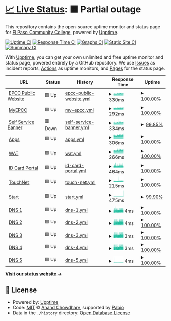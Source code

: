 # [📈 Live Status](https://El-Paso-Community-College.github.io/upptime): <!--live status--> **🟧 Partial outage**

This repository contains the open-source uptime monitor and status page for [El Paso Community College](https://El-Paso-Community-College.github.io/upptime), powered by [Upptime](https://github.com/upptime/upptime).

[![Uptime CI](https://github.com/El-Paso-Community-College/upptime/workflows/Uptime%20CI/badge.svg)](https://github.com/El-Paso-Community-College/upptime/actions?query=workflow%3A%22Uptime+CI%22)
[![Response Time CI](https://github.com/El-Paso-Community-College/upptime/workflows/Response%20Time%20CI/badge.svg)](https://github.com/El-Paso-Community-College/upptime/actions?query=workflow%3A%22Response+Time+CI%22)
[![Graphs CI](https://github.com/El-Paso-Community-College/upptime/workflows/Graphs%20CI/badge.svg)](https://github.com/El-Paso-Community-College/upptime/actions?query=workflow%3A%22Graphs+CI%22)
[![Static Site CI](https://github.com/El-Paso-Community-College/upptime/workflows/Static%20Site%20CI/badge.svg)](https://github.com/El-Paso-Community-College/upptime/actions?query=workflow%3A%22Static+Site+CI%22)
[![Summary CI](https://github.com/El-Paso-Community-College/upptime/workflows/Summary%20CI/badge.svg)](https://github.com/El-Paso-Community-College/upptime/actions?query=workflow%3A%22Summary+CI%22)

With [Upptime](https://upptime.js.org), you can get your own unlimited and free uptime monitor and status page, powered entirely by a GitHub repository. We use [Issues](https://github.com/El-Paso-Community-College/upptime/issues) as incident reports, [Actions](https://github.com/El-Paso-Community-College/upptime/actions) as uptime monitors, and [Pages](https://El-Paso-Community-College.github.io/upptime) for the status page.

<!--start: status pages-->
<!-- This summary is generated by Upptime (https://github.com/upptime/upptime) -->
<!-- Do not edit this manually, your changes will be overwritten -->
<!-- prettier-ignore -->
| URL | Status | History | Response Time | Uptime |
| --- | ------ | ------- | ------------- | ------ |
| <img alt="" src="https://icons.duckduckgo.com/ip3/www.epcc.edu.ico" height="13"> [EPCC Public Website](https://www.epcc.edu/pages/proxy.aspx) | 🟩 Up | [epcc-public-website.yml](https://github.com/El-Paso-Community-College/upptime/commits/HEAD/history/epcc-public-website.yml) | <details><summary><img alt="Response time graph" src="./graphs/epcc-public-website/response-time-week.png" height="20"> 330ms</summary><br><a href="https://El-Paso-Community-College.github.io/upptime/history/epcc-public-website"><img alt="Response time 330" src="https://img.shields.io/endpoint?url=https%3A%2F%2Fraw.githubusercontent.com%2FEl-Paso-Community-College%2Fupptime%2FHEAD%2Fapi%2Fepcc-public-website%2Fresponse-time.json"></a><br><a href="https://El-Paso-Community-College.github.io/upptime/history/epcc-public-website"><img alt="24-hour response time 334" src="https://img.shields.io/endpoint?url=https%3A%2F%2Fraw.githubusercontent.com%2FEl-Paso-Community-College%2Fupptime%2FHEAD%2Fapi%2Fepcc-public-website%2Fresponse-time-day.json"></a><br><a href="https://El-Paso-Community-College.github.io/upptime/history/epcc-public-website"><img alt="7-day response time 330" src="https://img.shields.io/endpoint?url=https%3A%2F%2Fraw.githubusercontent.com%2FEl-Paso-Community-College%2Fupptime%2FHEAD%2Fapi%2Fepcc-public-website%2Fresponse-time-week.json"></a><br><a href="https://El-Paso-Community-College.github.io/upptime/history/epcc-public-website"><img alt="30-day response time 330" src="https://img.shields.io/endpoint?url=https%3A%2F%2Fraw.githubusercontent.com%2FEl-Paso-Community-College%2Fupptime%2FHEAD%2Fapi%2Fepcc-public-website%2Fresponse-time-month.json"></a><br><a href="https://El-Paso-Community-College.github.io/upptime/history/epcc-public-website"><img alt="1-year response time 330" src="https://img.shields.io/endpoint?url=https%3A%2F%2Fraw.githubusercontent.com%2FEl-Paso-Community-College%2Fupptime%2FHEAD%2Fapi%2Fepcc-public-website%2Fresponse-time-year.json"></a></details> | <details><summary><a href="https://El-Paso-Community-College.github.io/upptime/history/epcc-public-website">100.00%</a></summary><a href="https://El-Paso-Community-College.github.io/upptime/history/epcc-public-website"><img alt="All-time uptime 99.99%" src="https://img.shields.io/endpoint?url=https%3A%2F%2Fraw.githubusercontent.com%2FEl-Paso-Community-College%2Fupptime%2FHEAD%2Fapi%2Fepcc-public-website%2Fuptime.json"></a><br><a href="https://El-Paso-Community-College.github.io/upptime/history/epcc-public-website"><img alt="24-hour uptime 100.00%" src="https://img.shields.io/endpoint?url=https%3A%2F%2Fraw.githubusercontent.com%2FEl-Paso-Community-College%2Fupptime%2FHEAD%2Fapi%2Fepcc-public-website%2Fuptime-day.json"></a><br><a href="https://El-Paso-Community-College.github.io/upptime/history/epcc-public-website"><img alt="7-day uptime 100.00%" src="https://img.shields.io/endpoint?url=https%3A%2F%2Fraw.githubusercontent.com%2FEl-Paso-Community-College%2Fupptime%2FHEAD%2Fapi%2Fepcc-public-website%2Fuptime-week.json"></a><br><a href="https://El-Paso-Community-College.github.io/upptime/history/epcc-public-website"><img alt="30-day uptime 99.99%" src="https://img.shields.io/endpoint?url=https%3A%2F%2Fraw.githubusercontent.com%2FEl-Paso-Community-College%2Fupptime%2FHEAD%2Fapi%2Fepcc-public-website%2Fuptime-month.json"></a><br><a href="https://El-Paso-Community-College.github.io/upptime/history/epcc-public-website"><img alt="1-year uptime 99.99%" src="https://img.shields.io/endpoint?url=https%3A%2F%2Fraw.githubusercontent.com%2FEl-Paso-Community-College%2Fupptime%2FHEAD%2Fapi%2Fepcc-public-website%2Fuptime-year.json"></a></details>
| <img alt="" src="https://icons.duckduckgo.com/ip3/my.epcc.edu.ico" height="13"> [MyEPCC](https://my.epcc.edu) | 🟩 Up | [my-epcc.yml](https://github.com/El-Paso-Community-College/upptime/commits/HEAD/history/my-epcc.yml) | <details><summary><img alt="Response time graph" src="./graphs/my-epcc/response-time-week.png" height="20"> 292ms</summary><br><a href="https://El-Paso-Community-College.github.io/upptime/history/my-epcc"><img alt="Response time 296" src="https://img.shields.io/endpoint?url=https%3A%2F%2Fraw.githubusercontent.com%2FEl-Paso-Community-College%2Fupptime%2FHEAD%2Fapi%2Fmy-epcc%2Fresponse-time.json"></a><br><a href="https://El-Paso-Community-College.github.io/upptime/history/my-epcc"><img alt="24-hour response time 306" src="https://img.shields.io/endpoint?url=https%3A%2F%2Fraw.githubusercontent.com%2FEl-Paso-Community-College%2Fupptime%2FHEAD%2Fapi%2Fmy-epcc%2Fresponse-time-day.json"></a><br><a href="https://El-Paso-Community-College.github.io/upptime/history/my-epcc"><img alt="7-day response time 292" src="https://img.shields.io/endpoint?url=https%3A%2F%2Fraw.githubusercontent.com%2FEl-Paso-Community-College%2Fupptime%2FHEAD%2Fapi%2Fmy-epcc%2Fresponse-time-week.json"></a><br><a href="https://El-Paso-Community-College.github.io/upptime/history/my-epcc"><img alt="30-day response time 296" src="https://img.shields.io/endpoint?url=https%3A%2F%2Fraw.githubusercontent.com%2FEl-Paso-Community-College%2Fupptime%2FHEAD%2Fapi%2Fmy-epcc%2Fresponse-time-month.json"></a><br><a href="https://El-Paso-Community-College.github.io/upptime/history/my-epcc"><img alt="1-year response time 296" src="https://img.shields.io/endpoint?url=https%3A%2F%2Fraw.githubusercontent.com%2FEl-Paso-Community-College%2Fupptime%2FHEAD%2Fapi%2Fmy-epcc%2Fresponse-time-year.json"></a></details> | <details><summary><a href="https://El-Paso-Community-College.github.io/upptime/history/my-epcc">100.00%</a></summary><a href="https://El-Paso-Community-College.github.io/upptime/history/my-epcc"><img alt="All-time uptime 100.00%" src="https://img.shields.io/endpoint?url=https%3A%2F%2Fraw.githubusercontent.com%2FEl-Paso-Community-College%2Fupptime%2FHEAD%2Fapi%2Fmy-epcc%2Fuptime.json"></a><br><a href="https://El-Paso-Community-College.github.io/upptime/history/my-epcc"><img alt="24-hour uptime 100.00%" src="https://img.shields.io/endpoint?url=https%3A%2F%2Fraw.githubusercontent.com%2FEl-Paso-Community-College%2Fupptime%2FHEAD%2Fapi%2Fmy-epcc%2Fuptime-day.json"></a><br><a href="https://El-Paso-Community-College.github.io/upptime/history/my-epcc"><img alt="7-day uptime 100.00%" src="https://img.shields.io/endpoint?url=https%3A%2F%2Fraw.githubusercontent.com%2FEl-Paso-Community-College%2Fupptime%2FHEAD%2Fapi%2Fmy-epcc%2Fuptime-week.json"></a><br><a href="https://El-Paso-Community-College.github.io/upptime/history/my-epcc"><img alt="30-day uptime 100.00%" src="https://img.shields.io/endpoint?url=https%3A%2F%2Fraw.githubusercontent.com%2FEl-Paso-Community-College%2Fupptime%2FHEAD%2Fapi%2Fmy-epcc%2Fuptime-month.json"></a><br><a href="https://El-Paso-Community-College.github.io/upptime/history/my-epcc"><img alt="1-year uptime 100.00%" src="https://img.shields.io/endpoint?url=https%3A%2F%2Fraw.githubusercontent.com%2FEl-Paso-Community-College%2Fupptime%2FHEAD%2Fapi%2Fmy-epcc%2Fuptime-year.json"></a></details>
| <img alt="" src="https://icons.duckduckgo.com/ip3/ssb3.epcc.edu.ico" height="13"> [Self Service Banner](https://ssb3.epcc.edu:8444/StudentRegistrationSsb) | 🟥 Down | [self-service-banner.yml](https://github.com/El-Paso-Community-College/upptime/commits/HEAD/history/self-service-banner.yml) | <details><summary><img alt="Response time graph" src="./graphs/self-service-banner/response-time-week.png" height="20"> 334ms</summary><br><a href="https://El-Paso-Community-College.github.io/upptime/history/self-service-banner"><img alt="Response time 340" src="https://img.shields.io/endpoint?url=https%3A%2F%2Fraw.githubusercontent.com%2FEl-Paso-Community-College%2Fupptime%2FHEAD%2Fapi%2Fself-service-banner%2Fresponse-time.json"></a><br><a href="https://El-Paso-Community-College.github.io/upptime/history/self-service-banner"><img alt="24-hour response time 342" src="https://img.shields.io/endpoint?url=https%3A%2F%2Fraw.githubusercontent.com%2FEl-Paso-Community-College%2Fupptime%2FHEAD%2Fapi%2Fself-service-banner%2Fresponse-time-day.json"></a><br><a href="https://El-Paso-Community-College.github.io/upptime/history/self-service-banner"><img alt="7-day response time 334" src="https://img.shields.io/endpoint?url=https%3A%2F%2Fraw.githubusercontent.com%2FEl-Paso-Community-College%2Fupptime%2FHEAD%2Fapi%2Fself-service-banner%2Fresponse-time-week.json"></a><br><a href="https://El-Paso-Community-College.github.io/upptime/history/self-service-banner"><img alt="30-day response time 340" src="https://img.shields.io/endpoint?url=https%3A%2F%2Fraw.githubusercontent.com%2FEl-Paso-Community-College%2Fupptime%2FHEAD%2Fapi%2Fself-service-banner%2Fresponse-time-month.json"></a><br><a href="https://El-Paso-Community-College.github.io/upptime/history/self-service-banner"><img alt="1-year response time 340" src="https://img.shields.io/endpoint?url=https%3A%2F%2Fraw.githubusercontent.com%2FEl-Paso-Community-College%2Fupptime%2FHEAD%2Fapi%2Fself-service-banner%2Fresponse-time-year.json"></a></details> | <details><summary><a href="https://El-Paso-Community-College.github.io/upptime/history/self-service-banner">99.85%</a></summary><a href="https://El-Paso-Community-College.github.io/upptime/history/self-service-banner"><img alt="All-time uptime 99.85%" src="https://img.shields.io/endpoint?url=https%3A%2F%2Fraw.githubusercontent.com%2FEl-Paso-Community-College%2Fupptime%2FHEAD%2Fapi%2Fself-service-banner%2Fuptime.json"></a><br><a href="https://El-Paso-Community-College.github.io/upptime/history/self-service-banner"><img alt="24-hour uptime 99.97%" src="https://img.shields.io/endpoint?url=https%3A%2F%2Fraw.githubusercontent.com%2FEl-Paso-Community-College%2Fupptime%2FHEAD%2Fapi%2Fself-service-banner%2Fuptime-day.json"></a><br><a href="https://El-Paso-Community-College.github.io/upptime/history/self-service-banner"><img alt="7-day uptime 99.85%" src="https://img.shields.io/endpoint?url=https%3A%2F%2Fraw.githubusercontent.com%2FEl-Paso-Community-College%2Fupptime%2FHEAD%2Fapi%2Fself-service-banner%2Fuptime-week.json"></a><br><a href="https://El-Paso-Community-College.github.io/upptime/history/self-service-banner"><img alt="30-day uptime 99.85%" src="https://img.shields.io/endpoint?url=https%3A%2F%2Fraw.githubusercontent.com%2FEl-Paso-Community-College%2Fupptime%2FHEAD%2Fapi%2Fself-service-banner%2Fuptime-month.json"></a><br><a href="https://El-Paso-Community-College.github.io/upptime/history/self-service-banner"><img alt="1-year uptime 99.85%" src="https://img.shields.io/endpoint?url=https%3A%2F%2Fraw.githubusercontent.com%2FEl-Paso-Community-College%2Fupptime%2FHEAD%2Fapi%2Fself-service-banner%2Fuptime-year.json"></a></details>
| <img alt="" src="https://icons.duckduckgo.com/ip3/apps.epcc.edu.ico" height="13"> [Apps](https://apps.epcc.edu) | 🟩 Up | [apps.yml](https://github.com/El-Paso-Community-College/upptime/commits/HEAD/history/apps.yml) | <details><summary><img alt="Response time graph" src="./graphs/apps/response-time-week.png" height="20"> 306ms</summary><br><a href="https://El-Paso-Community-College.github.io/upptime/history/apps"><img alt="Response time 307" src="https://img.shields.io/endpoint?url=https%3A%2F%2Fraw.githubusercontent.com%2FEl-Paso-Community-College%2Fupptime%2FHEAD%2Fapi%2Fapps%2Fresponse-time.json"></a><br><a href="https://El-Paso-Community-College.github.io/upptime/history/apps"><img alt="24-hour response time 318" src="https://img.shields.io/endpoint?url=https%3A%2F%2Fraw.githubusercontent.com%2FEl-Paso-Community-College%2Fupptime%2FHEAD%2Fapi%2Fapps%2Fresponse-time-day.json"></a><br><a href="https://El-Paso-Community-College.github.io/upptime/history/apps"><img alt="7-day response time 306" src="https://img.shields.io/endpoint?url=https%3A%2F%2Fraw.githubusercontent.com%2FEl-Paso-Community-College%2Fupptime%2FHEAD%2Fapi%2Fapps%2Fresponse-time-week.json"></a><br><a href="https://El-Paso-Community-College.github.io/upptime/history/apps"><img alt="30-day response time 307" src="https://img.shields.io/endpoint?url=https%3A%2F%2Fraw.githubusercontent.com%2FEl-Paso-Community-College%2Fupptime%2FHEAD%2Fapi%2Fapps%2Fresponse-time-month.json"></a><br><a href="https://El-Paso-Community-College.github.io/upptime/history/apps"><img alt="1-year response time 307" src="https://img.shields.io/endpoint?url=https%3A%2F%2Fraw.githubusercontent.com%2FEl-Paso-Community-College%2Fupptime%2FHEAD%2Fapi%2Fapps%2Fresponse-time-year.json"></a></details> | <details><summary><a href="https://El-Paso-Community-College.github.io/upptime/history/apps">100.00%</a></summary><a href="https://El-Paso-Community-College.github.io/upptime/history/apps"><img alt="All-time uptime 100.00%" src="https://img.shields.io/endpoint?url=https%3A%2F%2Fraw.githubusercontent.com%2FEl-Paso-Community-College%2Fupptime%2FHEAD%2Fapi%2Fapps%2Fuptime.json"></a><br><a href="https://El-Paso-Community-College.github.io/upptime/history/apps"><img alt="24-hour uptime 100.00%" src="https://img.shields.io/endpoint?url=https%3A%2F%2Fraw.githubusercontent.com%2FEl-Paso-Community-College%2Fupptime%2FHEAD%2Fapi%2Fapps%2Fuptime-day.json"></a><br><a href="https://El-Paso-Community-College.github.io/upptime/history/apps"><img alt="7-day uptime 100.00%" src="https://img.shields.io/endpoint?url=https%3A%2F%2Fraw.githubusercontent.com%2FEl-Paso-Community-College%2Fupptime%2FHEAD%2Fapi%2Fapps%2Fuptime-week.json"></a><br><a href="https://El-Paso-Community-College.github.io/upptime/history/apps"><img alt="30-day uptime 100.00%" src="https://img.shields.io/endpoint?url=https%3A%2F%2Fraw.githubusercontent.com%2FEl-Paso-Community-College%2Fupptime%2FHEAD%2Fapi%2Fapps%2Fuptime-month.json"></a><br><a href="https://El-Paso-Community-College.github.io/upptime/history/apps"><img alt="1-year uptime 100.00%" src="https://img.shields.io/endpoint?url=https%3A%2F%2Fraw.githubusercontent.com%2FEl-Paso-Community-College%2Fupptime%2FHEAD%2Fapi%2Fapps%2Fuptime-year.json"></a></details>
| <img alt="" src="https://icons.duckduckgo.com/ip3/wat.epcc.edu.ico" height="13"> [WAT](https://wat.epcc.edu) | 🟩 Up | [wat.yml](https://github.com/El-Paso-Community-College/upptime/commits/HEAD/history/wat.yml) | <details><summary><img alt="Response time graph" src="./graphs/wat/response-time-week.png" height="20"> 266ms</summary><br><a href="https://El-Paso-Community-College.github.io/upptime/history/wat"><img alt="Response time 268" src="https://img.shields.io/endpoint?url=https%3A%2F%2Fraw.githubusercontent.com%2FEl-Paso-Community-College%2Fupptime%2FHEAD%2Fapi%2Fwat%2Fresponse-time.json"></a><br><a href="https://El-Paso-Community-College.github.io/upptime/history/wat"><img alt="24-hour response time 273" src="https://img.shields.io/endpoint?url=https%3A%2F%2Fraw.githubusercontent.com%2FEl-Paso-Community-College%2Fupptime%2FHEAD%2Fapi%2Fwat%2Fresponse-time-day.json"></a><br><a href="https://El-Paso-Community-College.github.io/upptime/history/wat"><img alt="7-day response time 266" src="https://img.shields.io/endpoint?url=https%3A%2F%2Fraw.githubusercontent.com%2FEl-Paso-Community-College%2Fupptime%2FHEAD%2Fapi%2Fwat%2Fresponse-time-week.json"></a><br><a href="https://El-Paso-Community-College.github.io/upptime/history/wat"><img alt="30-day response time 268" src="https://img.shields.io/endpoint?url=https%3A%2F%2Fraw.githubusercontent.com%2FEl-Paso-Community-College%2Fupptime%2FHEAD%2Fapi%2Fwat%2Fresponse-time-month.json"></a><br><a href="https://El-Paso-Community-College.github.io/upptime/history/wat"><img alt="1-year response time 268" src="https://img.shields.io/endpoint?url=https%3A%2F%2Fraw.githubusercontent.com%2FEl-Paso-Community-College%2Fupptime%2FHEAD%2Fapi%2Fwat%2Fresponse-time-year.json"></a></details> | <details><summary><a href="https://El-Paso-Community-College.github.io/upptime/history/wat">100.00%</a></summary><a href="https://El-Paso-Community-College.github.io/upptime/history/wat"><img alt="All-time uptime 99.87%" src="https://img.shields.io/endpoint?url=https%3A%2F%2Fraw.githubusercontent.com%2FEl-Paso-Community-College%2Fupptime%2FHEAD%2Fapi%2Fwat%2Fuptime.json"></a><br><a href="https://El-Paso-Community-College.github.io/upptime/history/wat"><img alt="24-hour uptime 100.00%" src="https://img.shields.io/endpoint?url=https%3A%2F%2Fraw.githubusercontent.com%2FEl-Paso-Community-College%2Fupptime%2FHEAD%2Fapi%2Fwat%2Fuptime-day.json"></a><br><a href="https://El-Paso-Community-College.github.io/upptime/history/wat"><img alt="7-day uptime 100.00%" src="https://img.shields.io/endpoint?url=https%3A%2F%2Fraw.githubusercontent.com%2FEl-Paso-Community-College%2Fupptime%2FHEAD%2Fapi%2Fwat%2Fuptime-week.json"></a><br><a href="https://El-Paso-Community-College.github.io/upptime/history/wat"><img alt="30-day uptime 99.87%" src="https://img.shields.io/endpoint?url=https%3A%2F%2Fraw.githubusercontent.com%2FEl-Paso-Community-College%2Fupptime%2FHEAD%2Fapi%2Fwat%2Fuptime-month.json"></a><br><a href="https://El-Paso-Community-College.github.io/upptime/history/wat"><img alt="1-year uptime 99.87%" src="https://img.shields.io/endpoint?url=https%3A%2F%2Fraw.githubusercontent.com%2FEl-Paso-Community-College%2Fupptime%2FHEAD%2Fapi%2Fwat%2Fuptime-year.json"></a></details>
| <img alt="" src="https://icons.duckduckgo.com/ip3/idcard.epcc.edu.ico" height="13"> [ID Card Portal](https://idcard.epcc.edu) | 🟩 Up | [id-card-portal.yml](https://github.com/El-Paso-Community-College/upptime/commits/HEAD/history/id-card-portal.yml) | <details><summary><img alt="Response time graph" src="./graphs/id-card-portal/response-time-week.png" height="20"> 464ms</summary><br><a href="https://El-Paso-Community-College.github.io/upptime/history/id-card-portal"><img alt="Response time 479" src="https://img.shields.io/endpoint?url=https%3A%2F%2Fraw.githubusercontent.com%2FEl-Paso-Community-College%2Fupptime%2FHEAD%2Fapi%2Fid-card-portal%2Fresponse-time.json"></a><br><a href="https://El-Paso-Community-College.github.io/upptime/history/id-card-portal"><img alt="24-hour response time 460" src="https://img.shields.io/endpoint?url=https%3A%2F%2Fraw.githubusercontent.com%2FEl-Paso-Community-College%2Fupptime%2FHEAD%2Fapi%2Fid-card-portal%2Fresponse-time-day.json"></a><br><a href="https://El-Paso-Community-College.github.io/upptime/history/id-card-portal"><img alt="7-day response time 464" src="https://img.shields.io/endpoint?url=https%3A%2F%2Fraw.githubusercontent.com%2FEl-Paso-Community-College%2Fupptime%2FHEAD%2Fapi%2Fid-card-portal%2Fresponse-time-week.json"></a><br><a href="https://El-Paso-Community-College.github.io/upptime/history/id-card-portal"><img alt="30-day response time 479" src="https://img.shields.io/endpoint?url=https%3A%2F%2Fraw.githubusercontent.com%2FEl-Paso-Community-College%2Fupptime%2FHEAD%2Fapi%2Fid-card-portal%2Fresponse-time-month.json"></a><br><a href="https://El-Paso-Community-College.github.io/upptime/history/id-card-portal"><img alt="1-year response time 479" src="https://img.shields.io/endpoint?url=https%3A%2F%2Fraw.githubusercontent.com%2FEl-Paso-Community-College%2Fupptime%2FHEAD%2Fapi%2Fid-card-portal%2Fresponse-time-year.json"></a></details> | <details><summary><a href="https://El-Paso-Community-College.github.io/upptime/history/id-card-portal">100.00%</a></summary><a href="https://El-Paso-Community-College.github.io/upptime/history/id-card-portal"><img alt="All-time uptime 99.94%" src="https://img.shields.io/endpoint?url=https%3A%2F%2Fraw.githubusercontent.com%2FEl-Paso-Community-College%2Fupptime%2FHEAD%2Fapi%2Fid-card-portal%2Fuptime.json"></a><br><a href="https://El-Paso-Community-College.github.io/upptime/history/id-card-portal"><img alt="24-hour uptime 100.00%" src="https://img.shields.io/endpoint?url=https%3A%2F%2Fraw.githubusercontent.com%2FEl-Paso-Community-College%2Fupptime%2FHEAD%2Fapi%2Fid-card-portal%2Fuptime-day.json"></a><br><a href="https://El-Paso-Community-College.github.io/upptime/history/id-card-portal"><img alt="7-day uptime 100.00%" src="https://img.shields.io/endpoint?url=https%3A%2F%2Fraw.githubusercontent.com%2FEl-Paso-Community-College%2Fupptime%2FHEAD%2Fapi%2Fid-card-portal%2Fuptime-week.json"></a><br><a href="https://El-Paso-Community-College.github.io/upptime/history/id-card-portal"><img alt="30-day uptime 99.94%" src="https://img.shields.io/endpoint?url=https%3A%2F%2Fraw.githubusercontent.com%2FEl-Paso-Community-College%2Fupptime%2FHEAD%2Fapi%2Fid-card-portal%2Fuptime-month.json"></a><br><a href="https://El-Paso-Community-College.github.io/upptime/history/id-card-portal"><img alt="1-year uptime 99.94%" src="https://img.shields.io/endpoint?url=https%3A%2F%2Fraw.githubusercontent.com%2FEl-Paso-Community-College%2Fupptime%2FHEAD%2Fapi%2Fid-card-portal%2Fuptime-year.json"></a></details>
| <img alt="" src="https://icons.duckduckgo.com/ip3/secure.touchnet.com.ico" height="13"> [TouchNet](https://secure.touchnet.com/C20715_tsa/web) | 🟩 Up | [touch-net.yml](https://github.com/El-Paso-Community-College/upptime/commits/HEAD/history/touch-net.yml) | <details><summary><img alt="Response time graph" src="./graphs/touch-net/response-time-week.png" height="20"> 215ms</summary><br><a href="https://El-Paso-Community-College.github.io/upptime/history/touch-net"><img alt="Response time 224" src="https://img.shields.io/endpoint?url=https%3A%2F%2Fraw.githubusercontent.com%2FEl-Paso-Community-College%2Fupptime%2FHEAD%2Fapi%2Ftouch-net%2Fresponse-time.json"></a><br><a href="https://El-Paso-Community-College.github.io/upptime/history/touch-net"><img alt="24-hour response time 233" src="https://img.shields.io/endpoint?url=https%3A%2F%2Fraw.githubusercontent.com%2FEl-Paso-Community-College%2Fupptime%2FHEAD%2Fapi%2Ftouch-net%2Fresponse-time-day.json"></a><br><a href="https://El-Paso-Community-College.github.io/upptime/history/touch-net"><img alt="7-day response time 215" src="https://img.shields.io/endpoint?url=https%3A%2F%2Fraw.githubusercontent.com%2FEl-Paso-Community-College%2Fupptime%2FHEAD%2Fapi%2Ftouch-net%2Fresponse-time-week.json"></a><br><a href="https://El-Paso-Community-College.github.io/upptime/history/touch-net"><img alt="30-day response time 224" src="https://img.shields.io/endpoint?url=https%3A%2F%2Fraw.githubusercontent.com%2FEl-Paso-Community-College%2Fupptime%2FHEAD%2Fapi%2Ftouch-net%2Fresponse-time-month.json"></a><br><a href="https://El-Paso-Community-College.github.io/upptime/history/touch-net"><img alt="1-year response time 224" src="https://img.shields.io/endpoint?url=https%3A%2F%2Fraw.githubusercontent.com%2FEl-Paso-Community-College%2Fupptime%2FHEAD%2Fapi%2Ftouch-net%2Fresponse-time-year.json"></a></details> | <details><summary><a href="https://El-Paso-Community-College.github.io/upptime/history/touch-net">100.00%</a></summary><a href="https://El-Paso-Community-College.github.io/upptime/history/touch-net"><img alt="All-time uptime 99.96%" src="https://img.shields.io/endpoint?url=https%3A%2F%2Fraw.githubusercontent.com%2FEl-Paso-Community-College%2Fupptime%2FHEAD%2Fapi%2Ftouch-net%2Fuptime.json"></a><br><a href="https://El-Paso-Community-College.github.io/upptime/history/touch-net"><img alt="24-hour uptime 100.00%" src="https://img.shields.io/endpoint?url=https%3A%2F%2Fraw.githubusercontent.com%2FEl-Paso-Community-College%2Fupptime%2FHEAD%2Fapi%2Ftouch-net%2Fuptime-day.json"></a><br><a href="https://El-Paso-Community-College.github.io/upptime/history/touch-net"><img alt="7-day uptime 100.00%" src="https://img.shields.io/endpoint?url=https%3A%2F%2Fraw.githubusercontent.com%2FEl-Paso-Community-College%2Fupptime%2FHEAD%2Fapi%2Ftouch-net%2Fuptime-week.json"></a><br><a href="https://El-Paso-Community-College.github.io/upptime/history/touch-net"><img alt="30-day uptime 99.96%" src="https://img.shields.io/endpoint?url=https%3A%2F%2Fraw.githubusercontent.com%2FEl-Paso-Community-College%2Fupptime%2FHEAD%2Fapi%2Ftouch-net%2Fuptime-month.json"></a><br><a href="https://El-Paso-Community-College.github.io/upptime/history/touch-net"><img alt="1-year uptime 99.96%" src="https://img.shields.io/endpoint?url=https%3A%2F%2Fraw.githubusercontent.com%2FEl-Paso-Community-College%2Fupptime%2FHEAD%2Fapi%2Ftouch-net%2Fuptime-year.json"></a></details>
| <img alt="" src="https://icons.duckduckgo.com/ip3/start.epcc.edu.ico" height="13"> [Start](https://start.epcc.edu/paciweb) | 🟩 Up | [start.yml](https://github.com/El-Paso-Community-College/upptime/commits/HEAD/history/start.yml) | <details><summary><img alt="Response time graph" src="./graphs/start/response-time-week.png" height="20"> 475ms</summary><br><a href="https://El-Paso-Community-College.github.io/upptime/history/start"><img alt="Response time 429" src="https://img.shields.io/endpoint?url=https%3A%2F%2Fraw.githubusercontent.com%2FEl-Paso-Community-College%2Fupptime%2FHEAD%2Fapi%2Fstart%2Fresponse-time.json"></a><br><a href="https://El-Paso-Community-College.github.io/upptime/history/start"><img alt="24-hour response time 827" src="https://img.shields.io/endpoint?url=https%3A%2F%2Fraw.githubusercontent.com%2FEl-Paso-Community-College%2Fupptime%2FHEAD%2Fapi%2Fstart%2Fresponse-time-day.json"></a><br><a href="https://El-Paso-Community-College.github.io/upptime/history/start"><img alt="7-day response time 475" src="https://img.shields.io/endpoint?url=https%3A%2F%2Fraw.githubusercontent.com%2FEl-Paso-Community-College%2Fupptime%2FHEAD%2Fapi%2Fstart%2Fresponse-time-week.json"></a><br><a href="https://El-Paso-Community-College.github.io/upptime/history/start"><img alt="30-day response time 429" src="https://img.shields.io/endpoint?url=https%3A%2F%2Fraw.githubusercontent.com%2FEl-Paso-Community-College%2Fupptime%2FHEAD%2Fapi%2Fstart%2Fresponse-time-month.json"></a><br><a href="https://El-Paso-Community-College.github.io/upptime/history/start"><img alt="1-year response time 429" src="https://img.shields.io/endpoint?url=https%3A%2F%2Fraw.githubusercontent.com%2FEl-Paso-Community-College%2Fupptime%2FHEAD%2Fapi%2Fstart%2Fresponse-time-year.json"></a></details> | <details><summary><a href="https://El-Paso-Community-College.github.io/upptime/history/start">99.90%</a></summary><a href="https://El-Paso-Community-College.github.io/upptime/history/start"><img alt="All-time uptime 99.98%" src="https://img.shields.io/endpoint?url=https%3A%2F%2Fraw.githubusercontent.com%2FEl-Paso-Community-College%2Fupptime%2FHEAD%2Fapi%2Fstart%2Fuptime.json"></a><br><a href="https://El-Paso-Community-College.github.io/upptime/history/start"><img alt="24-hour uptime 99.32%" src="https://img.shields.io/endpoint?url=https%3A%2F%2Fraw.githubusercontent.com%2FEl-Paso-Community-College%2Fupptime%2FHEAD%2Fapi%2Fstart%2Fuptime-day.json"></a><br><a href="https://El-Paso-Community-College.github.io/upptime/history/start"><img alt="7-day uptime 99.90%" src="https://img.shields.io/endpoint?url=https%3A%2F%2Fraw.githubusercontent.com%2FEl-Paso-Community-College%2Fupptime%2FHEAD%2Fapi%2Fstart%2Fuptime-week.json"></a><br><a href="https://El-Paso-Community-College.github.io/upptime/history/start"><img alt="30-day uptime 99.98%" src="https://img.shields.io/endpoint?url=https%3A%2F%2Fraw.githubusercontent.com%2FEl-Paso-Community-College%2Fupptime%2FHEAD%2Fapi%2Fstart%2Fuptime-month.json"></a><br><a href="https://El-Paso-Community-College.github.io/upptime/history/start"><img alt="1-year uptime 99.98%" src="https://img.shields.io/endpoint?url=https%3A%2F%2Fraw.githubusercontent.com%2FEl-Paso-Community-College%2Fupptime%2FHEAD%2Fapi%2Fstart%2Fuptime-year.json"></a></details>
| <img alt="" src="https://icons.duckduckgo.com/ip3/null.ico" height="13"> [DNS 1](NS00.TRANSTELCO.NET) | 🟩 Up | [dns-1.yml](https://github.com/El-Paso-Community-College/upptime/commits/HEAD/history/dns-1.yml) | <details><summary><img alt="Response time graph" src="./graphs/dns-1/response-time-week.png" height="20"> 4ms</summary><br><a href="https://El-Paso-Community-College.github.io/upptime/history/dns-1"><img alt="Response time 4" src="https://img.shields.io/endpoint?url=https%3A%2F%2Fraw.githubusercontent.com%2FEl-Paso-Community-College%2Fupptime%2FHEAD%2Fapi%2Fdns-1%2Fresponse-time.json"></a><br><a href="https://El-Paso-Community-College.github.io/upptime/history/dns-1"><img alt="24-hour response time 4" src="https://img.shields.io/endpoint?url=https%3A%2F%2Fraw.githubusercontent.com%2FEl-Paso-Community-College%2Fupptime%2FHEAD%2Fapi%2Fdns-1%2Fresponse-time-day.json"></a><br><a href="https://El-Paso-Community-College.github.io/upptime/history/dns-1"><img alt="7-day response time 4" src="https://img.shields.io/endpoint?url=https%3A%2F%2Fraw.githubusercontent.com%2FEl-Paso-Community-College%2Fupptime%2FHEAD%2Fapi%2Fdns-1%2Fresponse-time-week.json"></a><br><a href="https://El-Paso-Community-College.github.io/upptime/history/dns-1"><img alt="30-day response time 4" src="https://img.shields.io/endpoint?url=https%3A%2F%2Fraw.githubusercontent.com%2FEl-Paso-Community-College%2Fupptime%2FHEAD%2Fapi%2Fdns-1%2Fresponse-time-month.json"></a><br><a href="https://El-Paso-Community-College.github.io/upptime/history/dns-1"><img alt="1-year response time 4" src="https://img.shields.io/endpoint?url=https%3A%2F%2Fraw.githubusercontent.com%2FEl-Paso-Community-College%2Fupptime%2FHEAD%2Fapi%2Fdns-1%2Fresponse-time-year.json"></a></details> | <details><summary><a href="https://El-Paso-Community-College.github.io/upptime/history/dns-1">100.00%</a></summary><a href="https://El-Paso-Community-College.github.io/upptime/history/dns-1"><img alt="All-time uptime 100.00%" src="https://img.shields.io/endpoint?url=https%3A%2F%2Fraw.githubusercontent.com%2FEl-Paso-Community-College%2Fupptime%2FHEAD%2Fapi%2Fdns-1%2Fuptime.json"></a><br><a href="https://El-Paso-Community-College.github.io/upptime/history/dns-1"><img alt="24-hour uptime 100.00%" src="https://img.shields.io/endpoint?url=https%3A%2F%2Fraw.githubusercontent.com%2FEl-Paso-Community-College%2Fupptime%2FHEAD%2Fapi%2Fdns-1%2Fuptime-day.json"></a><br><a href="https://El-Paso-Community-College.github.io/upptime/history/dns-1"><img alt="7-day uptime 100.00%" src="https://img.shields.io/endpoint?url=https%3A%2F%2Fraw.githubusercontent.com%2FEl-Paso-Community-College%2Fupptime%2FHEAD%2Fapi%2Fdns-1%2Fuptime-week.json"></a><br><a href="https://El-Paso-Community-College.github.io/upptime/history/dns-1"><img alt="30-day uptime 100.00%" src="https://img.shields.io/endpoint?url=https%3A%2F%2Fraw.githubusercontent.com%2FEl-Paso-Community-College%2Fupptime%2FHEAD%2Fapi%2Fdns-1%2Fuptime-month.json"></a><br><a href="https://El-Paso-Community-College.github.io/upptime/history/dns-1"><img alt="1-year uptime 100.00%" src="https://img.shields.io/endpoint?url=https%3A%2F%2Fraw.githubusercontent.com%2FEl-Paso-Community-College%2Fupptime%2FHEAD%2Fapi%2Fdns-1%2Fuptime-year.json"></a></details>
| <img alt="" src="https://icons.duckduckgo.com/ip3/null.ico" height="13"> [DNS 2](NS01.TRANSTELCO.NET) | 🟩 Up | [dns-2.yml](https://github.com/El-Paso-Community-College/upptime/commits/HEAD/history/dns-2.yml) | <details><summary><img alt="Response time graph" src="./graphs/dns-2/response-time-week.png" height="20"> 4ms</summary><br><a href="https://El-Paso-Community-College.github.io/upptime/history/dns-2"><img alt="Response time 4" src="https://img.shields.io/endpoint?url=https%3A%2F%2Fraw.githubusercontent.com%2FEl-Paso-Community-College%2Fupptime%2FHEAD%2Fapi%2Fdns-2%2Fresponse-time.json"></a><br><a href="https://El-Paso-Community-College.github.io/upptime/history/dns-2"><img alt="24-hour response time 4" src="https://img.shields.io/endpoint?url=https%3A%2F%2Fraw.githubusercontent.com%2FEl-Paso-Community-College%2Fupptime%2FHEAD%2Fapi%2Fdns-2%2Fresponse-time-day.json"></a><br><a href="https://El-Paso-Community-College.github.io/upptime/history/dns-2"><img alt="7-day response time 4" src="https://img.shields.io/endpoint?url=https%3A%2F%2Fraw.githubusercontent.com%2FEl-Paso-Community-College%2Fupptime%2FHEAD%2Fapi%2Fdns-2%2Fresponse-time-week.json"></a><br><a href="https://El-Paso-Community-College.github.io/upptime/history/dns-2"><img alt="30-day response time 4" src="https://img.shields.io/endpoint?url=https%3A%2F%2Fraw.githubusercontent.com%2FEl-Paso-Community-College%2Fupptime%2FHEAD%2Fapi%2Fdns-2%2Fresponse-time-month.json"></a><br><a href="https://El-Paso-Community-College.github.io/upptime/history/dns-2"><img alt="1-year response time 4" src="https://img.shields.io/endpoint?url=https%3A%2F%2Fraw.githubusercontent.com%2FEl-Paso-Community-College%2Fupptime%2FHEAD%2Fapi%2Fdns-2%2Fresponse-time-year.json"></a></details> | <details><summary><a href="https://El-Paso-Community-College.github.io/upptime/history/dns-2">100.00%</a></summary><a href="https://El-Paso-Community-College.github.io/upptime/history/dns-2"><img alt="All-time uptime 100.00%" src="https://img.shields.io/endpoint?url=https%3A%2F%2Fraw.githubusercontent.com%2FEl-Paso-Community-College%2Fupptime%2FHEAD%2Fapi%2Fdns-2%2Fuptime.json"></a><br><a href="https://El-Paso-Community-College.github.io/upptime/history/dns-2"><img alt="24-hour uptime 100.00%" src="https://img.shields.io/endpoint?url=https%3A%2F%2Fraw.githubusercontent.com%2FEl-Paso-Community-College%2Fupptime%2FHEAD%2Fapi%2Fdns-2%2Fuptime-day.json"></a><br><a href="https://El-Paso-Community-College.github.io/upptime/history/dns-2"><img alt="7-day uptime 100.00%" src="https://img.shields.io/endpoint?url=https%3A%2F%2Fraw.githubusercontent.com%2FEl-Paso-Community-College%2Fupptime%2FHEAD%2Fapi%2Fdns-2%2Fuptime-week.json"></a><br><a href="https://El-Paso-Community-College.github.io/upptime/history/dns-2"><img alt="30-day uptime 100.00%" src="https://img.shields.io/endpoint?url=https%3A%2F%2Fraw.githubusercontent.com%2FEl-Paso-Community-College%2Fupptime%2FHEAD%2Fapi%2Fdns-2%2Fuptime-month.json"></a><br><a href="https://El-Paso-Community-College.github.io/upptime/history/dns-2"><img alt="1-year uptime 100.00%" src="https://img.shields.io/endpoint?url=https%3A%2F%2Fraw.githubusercontent.com%2FEl-Paso-Community-College%2Fupptime%2FHEAD%2Fapi%2Fdns-2%2Fuptime-year.json"></a></details>
| <img alt="" src="https://icons.duckduckgo.com/ip3/null.ico" height="13"> [DNS 3](NS02.TRANSTELCO.NET) | 🟩 Up | [dns-3.yml](https://github.com/El-Paso-Community-College/upptime/commits/HEAD/history/dns-3.yml) | <details><summary><img alt="Response time graph" src="./graphs/dns-3/response-time-week.png" height="20"> 3ms</summary><br><a href="https://El-Paso-Community-College.github.io/upptime/history/dns-3"><img alt="Response time 4" src="https://img.shields.io/endpoint?url=https%3A%2F%2Fraw.githubusercontent.com%2FEl-Paso-Community-College%2Fupptime%2FHEAD%2Fapi%2Fdns-3%2Fresponse-time.json"></a><br><a href="https://El-Paso-Community-College.github.io/upptime/history/dns-3"><img alt="24-hour response time 4" src="https://img.shields.io/endpoint?url=https%3A%2F%2Fraw.githubusercontent.com%2FEl-Paso-Community-College%2Fupptime%2FHEAD%2Fapi%2Fdns-3%2Fresponse-time-day.json"></a><br><a href="https://El-Paso-Community-College.github.io/upptime/history/dns-3"><img alt="7-day response time 3" src="https://img.shields.io/endpoint?url=https%3A%2F%2Fraw.githubusercontent.com%2FEl-Paso-Community-College%2Fupptime%2FHEAD%2Fapi%2Fdns-3%2Fresponse-time-week.json"></a><br><a href="https://El-Paso-Community-College.github.io/upptime/history/dns-3"><img alt="30-day response time 4" src="https://img.shields.io/endpoint?url=https%3A%2F%2Fraw.githubusercontent.com%2FEl-Paso-Community-College%2Fupptime%2FHEAD%2Fapi%2Fdns-3%2Fresponse-time-month.json"></a><br><a href="https://El-Paso-Community-College.github.io/upptime/history/dns-3"><img alt="1-year response time 4" src="https://img.shields.io/endpoint?url=https%3A%2F%2Fraw.githubusercontent.com%2FEl-Paso-Community-College%2Fupptime%2FHEAD%2Fapi%2Fdns-3%2Fresponse-time-year.json"></a></details> | <details><summary><a href="https://El-Paso-Community-College.github.io/upptime/history/dns-3">100.00%</a></summary><a href="https://El-Paso-Community-College.github.io/upptime/history/dns-3"><img alt="All-time uptime 100.00%" src="https://img.shields.io/endpoint?url=https%3A%2F%2Fraw.githubusercontent.com%2FEl-Paso-Community-College%2Fupptime%2FHEAD%2Fapi%2Fdns-3%2Fuptime.json"></a><br><a href="https://El-Paso-Community-College.github.io/upptime/history/dns-3"><img alt="24-hour uptime 100.00%" src="https://img.shields.io/endpoint?url=https%3A%2F%2Fraw.githubusercontent.com%2FEl-Paso-Community-College%2Fupptime%2FHEAD%2Fapi%2Fdns-3%2Fuptime-day.json"></a><br><a href="https://El-Paso-Community-College.github.io/upptime/history/dns-3"><img alt="7-day uptime 100.00%" src="https://img.shields.io/endpoint?url=https%3A%2F%2Fraw.githubusercontent.com%2FEl-Paso-Community-College%2Fupptime%2FHEAD%2Fapi%2Fdns-3%2Fuptime-week.json"></a><br><a href="https://El-Paso-Community-College.github.io/upptime/history/dns-3"><img alt="30-day uptime 100.00%" src="https://img.shields.io/endpoint?url=https%3A%2F%2Fraw.githubusercontent.com%2FEl-Paso-Community-College%2Fupptime%2FHEAD%2Fapi%2Fdns-3%2Fuptime-month.json"></a><br><a href="https://El-Paso-Community-College.github.io/upptime/history/dns-3"><img alt="1-year uptime 100.00%" src="https://img.shields.io/endpoint?url=https%3A%2F%2Fraw.githubusercontent.com%2FEl-Paso-Community-College%2Fupptime%2FHEAD%2Fapi%2Fdns-3%2Fuptime-year.json"></a></details>
| <img alt="" src="https://icons.duckduckgo.com/ip3/null.ico" height="13"> [DNS 4](NS03.TRANSTELCO.NET) | 🟩 Up | [dns-4.yml](https://github.com/El-Paso-Community-College/upptime/commits/HEAD/history/dns-4.yml) | <details><summary><img alt="Response time graph" src="./graphs/dns-4/response-time-week.png" height="20"> 3ms</summary><br><a href="https://El-Paso-Community-College.github.io/upptime/history/dns-4"><img alt="Response time 4" src="https://img.shields.io/endpoint?url=https%3A%2F%2Fraw.githubusercontent.com%2FEl-Paso-Community-College%2Fupptime%2FHEAD%2Fapi%2Fdns-4%2Fresponse-time.json"></a><br><a href="https://El-Paso-Community-College.github.io/upptime/history/dns-4"><img alt="24-hour response time 3" src="https://img.shields.io/endpoint?url=https%3A%2F%2Fraw.githubusercontent.com%2FEl-Paso-Community-College%2Fupptime%2FHEAD%2Fapi%2Fdns-4%2Fresponse-time-day.json"></a><br><a href="https://El-Paso-Community-College.github.io/upptime/history/dns-4"><img alt="7-day response time 3" src="https://img.shields.io/endpoint?url=https%3A%2F%2Fraw.githubusercontent.com%2FEl-Paso-Community-College%2Fupptime%2FHEAD%2Fapi%2Fdns-4%2Fresponse-time-week.json"></a><br><a href="https://El-Paso-Community-College.github.io/upptime/history/dns-4"><img alt="30-day response time 4" src="https://img.shields.io/endpoint?url=https%3A%2F%2Fraw.githubusercontent.com%2FEl-Paso-Community-College%2Fupptime%2FHEAD%2Fapi%2Fdns-4%2Fresponse-time-month.json"></a><br><a href="https://El-Paso-Community-College.github.io/upptime/history/dns-4"><img alt="1-year response time 4" src="https://img.shields.io/endpoint?url=https%3A%2F%2Fraw.githubusercontent.com%2FEl-Paso-Community-College%2Fupptime%2FHEAD%2Fapi%2Fdns-4%2Fresponse-time-year.json"></a></details> | <details><summary><a href="https://El-Paso-Community-College.github.io/upptime/history/dns-4">100.00%</a></summary><a href="https://El-Paso-Community-College.github.io/upptime/history/dns-4"><img alt="All-time uptime 100.00%" src="https://img.shields.io/endpoint?url=https%3A%2F%2Fraw.githubusercontent.com%2FEl-Paso-Community-College%2Fupptime%2FHEAD%2Fapi%2Fdns-4%2Fuptime.json"></a><br><a href="https://El-Paso-Community-College.github.io/upptime/history/dns-4"><img alt="24-hour uptime 100.00%" src="https://img.shields.io/endpoint?url=https%3A%2F%2Fraw.githubusercontent.com%2FEl-Paso-Community-College%2Fupptime%2FHEAD%2Fapi%2Fdns-4%2Fuptime-day.json"></a><br><a href="https://El-Paso-Community-College.github.io/upptime/history/dns-4"><img alt="7-day uptime 100.00%" src="https://img.shields.io/endpoint?url=https%3A%2F%2Fraw.githubusercontent.com%2FEl-Paso-Community-College%2Fupptime%2FHEAD%2Fapi%2Fdns-4%2Fuptime-week.json"></a><br><a href="https://El-Paso-Community-College.github.io/upptime/history/dns-4"><img alt="30-day uptime 100.00%" src="https://img.shields.io/endpoint?url=https%3A%2F%2Fraw.githubusercontent.com%2FEl-Paso-Community-College%2Fupptime%2FHEAD%2Fapi%2Fdns-4%2Fuptime-month.json"></a><br><a href="https://El-Paso-Community-College.github.io/upptime/history/dns-4"><img alt="1-year uptime 100.00%" src="https://img.shields.io/endpoint?url=https%3A%2F%2Fraw.githubusercontent.com%2FEl-Paso-Community-College%2Fupptime%2FHEAD%2Fapi%2Fdns-4%2Fuptime-year.json"></a></details>
| <img alt="" src="https://icons.duckduckgo.com/ip3/null.ico" height="13"> [DNS 5](NS04.TRANSTELCO.NET) | 🟩 Up | [dns-5.yml](https://github.com/El-Paso-Community-College/upptime/commits/HEAD/history/dns-5.yml) | <details><summary><img alt="Response time graph" src="./graphs/dns-5/response-time-week.png" height="20"> 4ms</summary><br><a href="https://El-Paso-Community-College.github.io/upptime/history/dns-5"><img alt="Response time 4" src="https://img.shields.io/endpoint?url=https%3A%2F%2Fraw.githubusercontent.com%2FEl-Paso-Community-College%2Fupptime%2FHEAD%2Fapi%2Fdns-5%2Fresponse-time.json"></a><br><a href="https://El-Paso-Community-College.github.io/upptime/history/dns-5"><img alt="24-hour response time 3" src="https://img.shields.io/endpoint?url=https%3A%2F%2Fraw.githubusercontent.com%2FEl-Paso-Community-College%2Fupptime%2FHEAD%2Fapi%2Fdns-5%2Fresponse-time-day.json"></a><br><a href="https://El-Paso-Community-College.github.io/upptime/history/dns-5"><img alt="7-day response time 4" src="https://img.shields.io/endpoint?url=https%3A%2F%2Fraw.githubusercontent.com%2FEl-Paso-Community-College%2Fupptime%2FHEAD%2Fapi%2Fdns-5%2Fresponse-time-week.json"></a><br><a href="https://El-Paso-Community-College.github.io/upptime/history/dns-5"><img alt="30-day response time 4" src="https://img.shields.io/endpoint?url=https%3A%2F%2Fraw.githubusercontent.com%2FEl-Paso-Community-College%2Fupptime%2FHEAD%2Fapi%2Fdns-5%2Fresponse-time-month.json"></a><br><a href="https://El-Paso-Community-College.github.io/upptime/history/dns-5"><img alt="1-year response time 4" src="https://img.shields.io/endpoint?url=https%3A%2F%2Fraw.githubusercontent.com%2FEl-Paso-Community-College%2Fupptime%2FHEAD%2Fapi%2Fdns-5%2Fresponse-time-year.json"></a></details> | <details><summary><a href="https://El-Paso-Community-College.github.io/upptime/history/dns-5">100.00%</a></summary><a href="https://El-Paso-Community-College.github.io/upptime/history/dns-5"><img alt="All-time uptime 100.00%" src="https://img.shields.io/endpoint?url=https%3A%2F%2Fraw.githubusercontent.com%2FEl-Paso-Community-College%2Fupptime%2FHEAD%2Fapi%2Fdns-5%2Fuptime.json"></a><br><a href="https://El-Paso-Community-College.github.io/upptime/history/dns-5"><img alt="24-hour uptime 100.00%" src="https://img.shields.io/endpoint?url=https%3A%2F%2Fraw.githubusercontent.com%2FEl-Paso-Community-College%2Fupptime%2FHEAD%2Fapi%2Fdns-5%2Fuptime-day.json"></a><br><a href="https://El-Paso-Community-College.github.io/upptime/history/dns-5"><img alt="7-day uptime 100.00%" src="https://img.shields.io/endpoint?url=https%3A%2F%2Fraw.githubusercontent.com%2FEl-Paso-Community-College%2Fupptime%2FHEAD%2Fapi%2Fdns-5%2Fuptime-week.json"></a><br><a href="https://El-Paso-Community-College.github.io/upptime/history/dns-5"><img alt="30-day uptime 100.00%" src="https://img.shields.io/endpoint?url=https%3A%2F%2Fraw.githubusercontent.com%2FEl-Paso-Community-College%2Fupptime%2FHEAD%2Fapi%2Fdns-5%2Fuptime-month.json"></a><br><a href="https://El-Paso-Community-College.github.io/upptime/history/dns-5"><img alt="1-year uptime 100.00%" src="https://img.shields.io/endpoint?url=https%3A%2F%2Fraw.githubusercontent.com%2FEl-Paso-Community-College%2Fupptime%2FHEAD%2Fapi%2Fdns-5%2Fuptime-year.json"></a></details>

<!--end: status pages-->

[**Visit our status website →**](https://El-Paso-Community-College.github.io/upptime)

## 📄 License

- Powered by: [Upptime](https://github.com/upptime/upptime)
- Code: [MIT](./LICENSE) © [Anand Chowdhary](https://anandchowdhary.com), supported by [Pabio](https://pabio.com)
- Data in the `./history` directory: [Open Database License](https://opendatacommons.org/licenses/odbl/1-0/)

